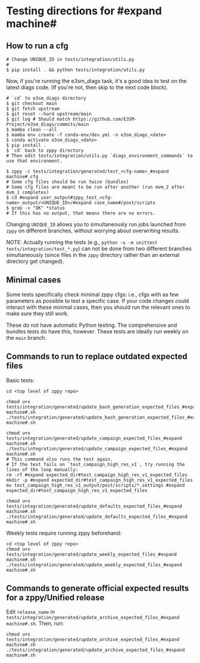 # Testing directions for #expand machine#

## How to run a cfg

```
# Change UNIQUE_ID in tests/integration/utils.py
#
$ pip install . && python tests/integration/utils.py
```

Now, if you're running the e3sm_diags task,
it's a good idea to test on the latest diags code.
(If you're not, then skip to the next code block).
```
# `cd` to e3sm_diags directory
$ git checkout main
$ git fetch upstream
$ git reset --hard upstream/main
$ git log # Should match https://github.com/E3SM-Project/e3sm_diags/commits/main
$ mamba clean --all
$ mamba env create -f conda-env/dev.yml -n e3sm_diags_<date>
$ conda activate e3sm_diags_<date>
$ pip install .
$ `cd` back to zppy directory
# Then edit tests/integration/utils.py `diags_environment_commands` to use that environment.
```

```
$ zppy -c tests/integration/generated/test_<cfg-name>_#expand machine#.cfg
# Some cfg files should be run twice (bundles)
# Some cfg files are meant to be run after another (run mvm_2 after mvm_1 completes)
$ cd #expand user_output#zppy_test_<cfg-name>_output/<UNIQUE_ID>/#expand case_name#/post/scripts
$ grep -v "OK" *status
# If this has no output, that means there are no errors.
```

Changing `UNIQUE_ID` allows you to simultaneously run jobs
launched from `zppy` on different branches,
without worrying about overwriting results.

NOTE: Actually running the tests (e.g., `python -u -m unittest tests/integration/test_*.py`)
can not be done from two different branches simultaneously
(since files in the `zppy` directory rather than an external directory get changed).

## Minimal cases

Some tests specifically check minimal zppy cfgs:
i.e., cfgs with as few parameters as possible to test a specific case.
If your code changes could interact with these minimal cases,
then you should run the relevant ones to make sure they still work.

These do not have automatic Python testing.
The comprehensive and bundles tests do have this, however.
These tests are ideally run weekly on the `main` branch.

## Commands to run to replace outdated expected files


Basic tests:
```
cd <top level of zppy repo>

chmod u+x tests/integration/generated/update_bash_generation_expected_files_#expand machine#.sh
./tests/integration/generated/update_bash_generation_expected_files_#expand machine#.sh

chmod u+x tests/integration/generated/update_campaign_expected_files_#expand machine#.sh
./tests/integration/generated/update_campaign_expected_files_#expand machine#.sh
# This command also runs the test again.
# If the test fails on `test_campaign_high_res_v1`, try running the lines of the loop manually:
rm -rf #expand expected_dir#test_campaign_high_res_v1_expected_files
mkdir -p #expand expected_dir#test_campaign_high_res_v1_expected_files
mv test_campaign_high_res_v1_output/post/scripts/*.settings #expand expected_dir#test_campaign_high_res_v1_expected_files

chmod u+x tests/integration/generated/update_defaults_expected_files_#expand machine#.sh
./tests/integration/generated/update_defaults_expected_files_#expand machine#.sh
```

Weekly tests require running zppy beforehand:
```
cd <top level of zppy repo>
chmod u+x tests/integration/generated/update_weekly_expected_files_#expand machine#.sh
./tests/integration/generated/update_weekly_expected_files_#expand machine#.sh
```

## Commands to generate official expected results for a zppy/Unified release

Edit `release_name` in
`tests/integration/generated/update_archive_expected_files_#expand machine#.sh`.
Then, run:
```
chmod u+x tests/integration/generated/update_archive_expected_files_#expand machine#.sh
./tests/integration/generated/update_archive_expected_files_#expand machine#.sh
```
